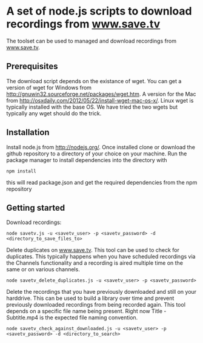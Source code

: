 A set of node.js scripts to download recordings from www.save.tv
================================================================

The toolset can be used to managed and download recordings from www.save.tv. 

Prerequisites
-------------

The download script depends on the existance of wget. You can get a version of wget for Windows from http://gnuwin32.sourceforge.net/packages/wget.htm. A version for the Mac from http://osxdaily.com/2012/05/22/install-wget-mac-os-x/. Linux wget is typically installed with the base OS. We have tried the two wgets but typically any wget should do the trick.

Installation
------------
Install node.js from http://nodejs.org/. Once installed clone or download the github repository to a directory of your choice on your machine. Run the package manager to install dependencies into the directory with 
```
npm install
```
this will read package.json and get the required dependencies from the npm repository

Getting started
---------------
Download recordings:
```
node savetv.js -u <savetv_user> -p <savetv_password> -d <directory_to_save_files_to>
```

Delete duplicates on www.save.tv. This tool can be used to check for duplicates. This typically
happens when you have scheduled recordings via the Channels functionality and a recording is aired multiple time on the same or on various channels.
```
node savetv_delete_duplicates.js -u <savetv_user> -p <savetv_password> 
```
Delete the recordings that you have previously downloaded and still on your harddrive. This can be used to build a library over time and prevent previously downloaded recordings from being recorded again. This tool depends on a specific file name being present. Right now Title - Subtitle.mp4 is the expected file naming convention.
```
node savetv_check_against_downloaded.js -u <savetv_user> -p <savetv_password> -d <directory_to_search>
```


 